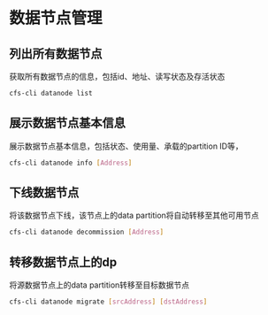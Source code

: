# 数据节点管理

## 列出所有数据节点

获取所有数据节点的信息，包括id、地址、读写状态及存活状态

```bash
cfs-cli datanode list
```

## 展示数据节点基本信息

展示数据节点基本信息，包括状态、使用量、承载的partition ID等，

```bash
cfs-cli datanode info [Address]
```

## 下线数据节点

将该数据节点下线，该节点上的data partition将自动转移至其他可用节点

```bash
cfs-cli datanode decommission [Address]
```

## 转移数据节点上的dp

将源数据节点上的data partition转移至目标数据节点

```bash
cfs-cli datanode migrate [srcAddress] [dstAddress]
```
